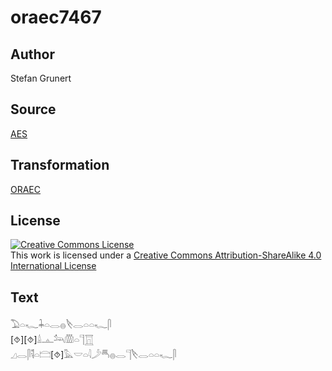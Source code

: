 # oraec7467

## Author

Stefan Grunert

## Source

[AES](https://github.com/simondschweitzer/aes)

## Transformation

[ORAEC](https://oraec.github.io/)

## License

<a rel="license" href="http://creativecommons.org/licenses/by-sa/4.0/"><img alt="Creative Commons License" style="border-width:0" src="https://i.creativecommons.org/l/by-sa/4.0/88x31.png" /></a><br />This work is licensed under a <a rel="license" href="http://creativecommons.org/licenses/by-sa/4.0/">Creative Commons Attribution-ShareAlike 4.0 International License</a>

## Text

𓅐𓏏𓆑𓇓𓏏𓂋𓐍𓌸𓂋𓏏𓏏𓆑𓋴<br>
[⯑][⯑]𓏙𓊵𓃢𓏃𓏏𓊹𓉱<br>
𓈎𓂋𓋴𓌟𓏏𓊭[⯑]𓅓𓎟𓏏𓇋𓌳𓄪𓐍𓂋𓊹𓌸𓂋𓏏𓏏𓆑𓋴<br>
